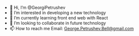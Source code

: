 - 👋 Hi, I’m @GeorgiPetrushev
- 👀 I’m interested in developing a new technology
- 🌱 I’m currently learning front end web with React
- 💞️ I’m looking to collaborate in future technology
- 📫 How to reach me Email: George.Petrushev.Bell@gmail.com

<!---
GeorgiPetrushev/GeorgiPetrushev is a ✨ special ✨ repository because its `README.md` (this file) appears on your GitHub profile.
You can click the preview link to take a look at your changes.
--->
